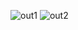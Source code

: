 ![out1](https://github.com/user-attachments/assets/6784cb7d-1626-4c76-b9ad-0443cc610863)
![out2](https://github.com/user-attachments/assets/74533c96-a94f-457a-8bec-bf638a1772ed)
